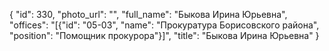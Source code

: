 {
    "id": 330,
    "photo_url": "",
    "full_name": "Быкова Ирина Юрьевна",
    "offices": "[{\"id\": \"05-03\", \"name\": \"Прокуратура Борисовского района\", \"position\": \"Помощник прокурора\"}]",
    "title": "Быкова Ирина Юрьевна"
}